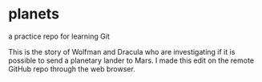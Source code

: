 # planets
 a practice repo for learning Git

This is the story of Wolfman and Dracula who are investigating if it is possible to send a planetary lander to Mars.
I made this edit on the remote GitHub repo through the web browser.
